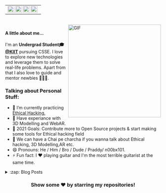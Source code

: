 <table>
    <tr>
    <td  align="center">
        <a href="https://twitter.com/Praddyum1">
        <img align="left" alt="Praddyum | Twitter" width="22px" src="https://cdn4.iconfinder.com/data/icons/neon-social-icons-set/256/social_media_icons_neon_set_256x256_0002_twitter.png" />
        </a>
        <a href="https://www.linkedin.com/in/praddyum">
        <img align="left" alt="Praddyum | LinkdeIN" width="22px" src="https://cdn4.iconfinder.com/data/icons/neon-social-icons-set/256/social_media_icons_neon_set_256x256_0010_linkedin.png" />
        </a>
        <a href="https://www.instagram.com/its_praddy">
        <img align="left" alt="Praddyum | Instagram" width="22px" height="22px" src="https://i1.wp.com/brainfartsy.com/wp-content/uploads/2018/07/instagram-neon-01.png" />
        </a>
        <a href="https://techx101.tech">
        <img align="left" alt="Praddyums's Instagram" width="22px" height="22px" src="https://cdn2.iconfinder.com/data/icons/neon-line-social-circles/100/Neon_Line_Social_Circles_50Icon_10px_grid-06-256.png" />
        </a>
    </td>
    <tr>
</table>
<br>

<img align="right" alt="GIF" src="https://i.pinimg.com/originals/e4/26/70/e426702edf874b181aced1e2fa5c6cde.gif" height=300 width=300/>

#### A little about me...  
I'm an **Undergrad Student🎓 [@KIIT](https://kiit.ac.in/)** pursuing CSSE. I love to explore new technologies 
and leverage them to solve real-life problems. Apart from that I also love to guide and 
mentor newbies 👨🏻‍💻.


### Talking about Personal Stuff:

- 🔭 I’m currently practicing [Ethical Hacking.](https://tryhackme.com/p/Praddy)
- 🌱 Have experiance with 3D Modelling and WebAR.
- 🥅 2021 Goals: Contribute more to Open Source projects & start making some tools for Ethical hacking field
- 💬 We can have a Chai pe charcha if you wanna talk about Ethical hacking, 3D Modelling,AR etc.
- 😄 Pronouns: He / Him / Bro / Dude / Praddy/ n00bx101.
- ⚡ Fun fact: I ❤️ playing guitar and I'm the most terrible guitarist at the same time. 

<details>
  <summary>:zap: Blog Posts</summary>
  
### Blog Posts:
<a href="https://www.techx101.tech/Ethical%20Hacking/Ethical_Hacking_Home.html">
<img src="https://www.techx101.tech/Ethical%20Hacking/Images/Getting%20Started/Uncleben.gif"/>
</a>
</details>

<div align="center">

### Show some ❤️ by starring my repositories!

</div>
